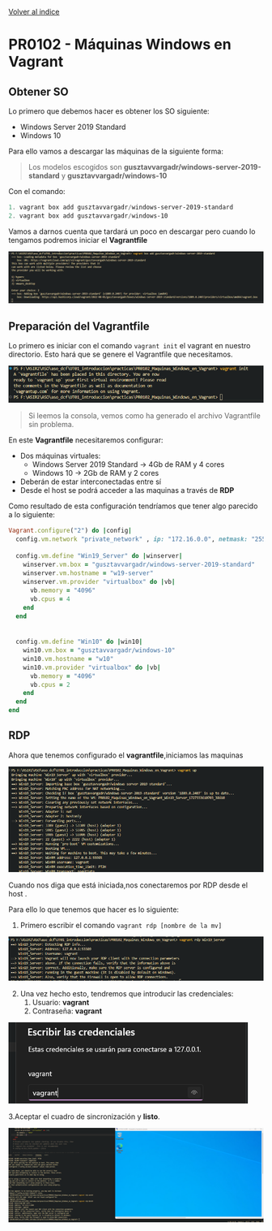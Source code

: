 [Volver al indice](../../index.md)
# PR0102 - Máquinas Windows en Vagrant

## Obtener SO
Lo primero que debemos hacer es obtener los SO siguiente:

- Windows Server 2019 Standard
- Windows 10

Para ello vamos a descargar las máquinas de la siguiente forma:

>Los modelos escogidos son **gusztavvargadr/windows-server-2019-standard** y **gusztavvargadr/windows-10**

Con el comando:
 ```powershell
1. vagrant box add gusztavvargadr/windows-server-2019-standard
2. vagrant box add gusztavvargadr/windows-10
  ```

  Vamos a darnos cuenta que tardará un poco en descargar pero cuando lo tengamos podremos iniciar el **Vagrantfile**

![Server2019](imagenes/Descargamaquina1.png)

## Preparación del Vagrantfile

Lo primero es iniciar con el comando ```vagrant init``` el vagrant en nuestro directorio. Esto hará que se genere el Vagrantfile que necesitamos.

![Vagrantfile](imagenes/vagrantinit.png)

> Si leemos la consola, vemos como ha generado el archivo Vagrantfile sin problema.


En este **Vagrantfile** necesitaremos configurar:
- Dos máquinas virtuales:
  - Windows Server 2019 Standard -> 4Gb de RAM y 4 cores
  - Windows 10 -> 2Gb de RAM y 2 cores
- Deberán de estar interconectadas entre sí
- Desde el host se podrá acceder a las maquinas a través de **RDP**


Como resultado de esta configuración tendríamos que tener algo parecido a lo siguiente:
```ruby
Vagrant.configure("2") do |config|
  config.vm.network "private_network" , ip: "172.16.0.0", netmask: "255.255.0.0"

  config.vm.define "Win19_Server" do |winserver|
    winserver.vm.box = "gusztavvargadr/windows-server-2019-standard"
    winserver.vm.hostname = "w19-server"
    winserver.vm.provider "virtualbox" do |vb|
      vb.memory = "4096"
      vb.cpus = 4
    end
  end


  config.vm.define "Win10" do |win10|
    win10.vm.box = "gusztavvargadr/windows-10"
    win10.vm.hostname = "w10"
    win10.vm.provider "virtualbox" do |vb|
      vb.memory = "4096"
      vb.cpus = 2
    end
  end
end
```

## RDP


Ahora que tenemos configurado el **vagrantfile**,iniciamos las maquinas

![IniciacionMaquinas](imagenes/iniciacion_maquinas.png)


Cuando nos diga que está iniciada,nos conectaremos por RDP desde el host .

Para ello lo que tenemos que hacer es lo siguiente:

1. Primero escribir el comando ```vagrant rdp [nombre de la mv]```
  
![RDP](imagenes/rdp1.png)

2. Una vez hecho esto, tendremos que introducir las credenciales:
   1. Usuario: **vagrant**
   2. Contraseña: **vagrant**

![Credenciales](imagenes/creds.png)

3.Aceptar el cuadro de sincronización y **listo**.

![RDP](imagenes/RDPfinalizado.png)